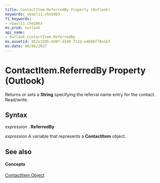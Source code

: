 ```yaml
---
title: ContactItem.ReferredBy Property (Outlook)
keywords: vbaol11.chm1063
f1_keywords:
- vbaol11.chm1063
ms.prod: outlook
api_name:
- Outlook.ContactItem.ReferredBy
ms.assetid: 052e1595-dd0f-d240-712d-e460bf78a1bf
ms.date: 06/08/2017
---
```



# ContactItem.ReferredBy Property (Outlook)

Returns or sets a  **String** specifying the referral name entry for the contact. Read/write.


## Syntax

 _expression_ . **ReferredBy**

 _expression_ A variable that represents a **ContactItem** object.


## See also


#### Concepts


[ContactItem Object](Outlook.ContactItem.md)

